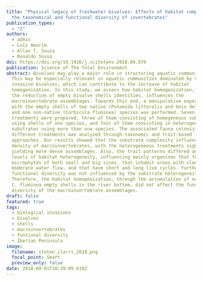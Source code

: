 ```yaml
---
title: "Physical legacy of freshwater bivalves: Effects of habitat complexity on
  the taxonomical and functional diversity of invertebrates"
publication_types:
  - "2"
authors:
  - admin
  - Luís Amorim
  - Allan T. Souza
  - Ronaldo Sousa
doi: https://doi.org/10.1016/j.scitotenv.2018.04.070
publication: Science of The Total Environment
abstract: Bivalves may play a major role in structuring aquatic communities.
  This may be especially relevant in aquatic communities dominated by non-native
  invasive bivalves, which can contribute to the increase of habitat
  homogenization. In this study, we assess how habitat homogenization, through
  the reduction of empty bivalve shells identities, influences the
  macroinvertebrate assemblages. Towards this end, a manipulative experiment
  with the empty shells of two native (Potomida littoralis and Unio delphinus)
  and one non-native (Corbicula fluminea) species was performed. Seven
  treatments were prepared, three of them consisting of homogeneous substrates
  using shells of one species, and four of them consisting in heterogeneous
  substrates using more than one species. The associated fauna colonizing
  different treatments was analyzed through taxonomic and trait-based
  approaches. Our results showed that the substrate complexity influenced the
  density of macroinvertebrates, with the heterogeneous treatments significantly
  yielding more dense assemblages. Also, the trait patterns differed among the
  levels of habitat heterogeneity, influencing mainly organisms that feed on
  microphytes of both small and big sizes, that inhabit areas with slow to
  moderate water flow, and that have short and long live cycles. Further, the
  functional diversity was not influenced by the substrate heterogeneity.
  Therefore, the habitat homogenization, through the accumulation of non-native
  C. fluminea empty shells in the river bottom, did not affect the functional
  diversity of the macroinvertebrate assemblages.
draft: false
featured: true
tags:
  - biological invasions
  - bivalves
  - shells
  - macroinvertebrates
  - funtional diversity
  - Iberian Peninsula
image:
  filename: stoten_ilarri_2018.png
  focal_point: Smart
  preview_only: false
date: 2018-09-01T10:39:09.610Z
---
```

